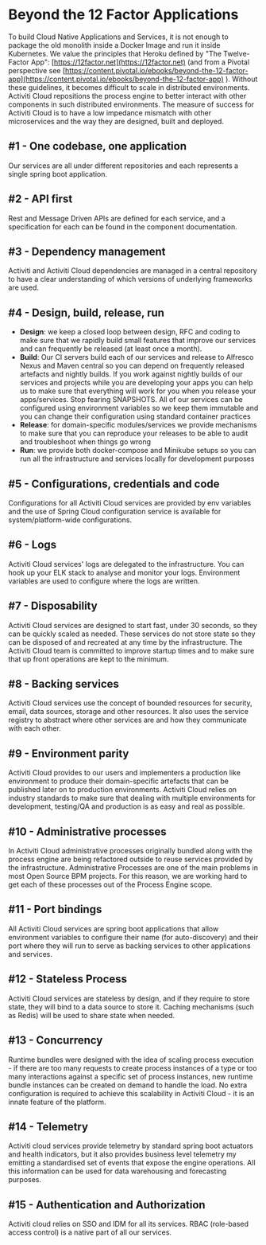 # Beyond the 12 Factor Applications

To build Cloud Native Applications and Services, it is not enough to package the old monolith inside a Docker Image and run it inside Kubernetes. We value the principles that Heroku defined by "The Twelve-Factor App": [https://12factor.net](https://12factor.net) \(and from a Pivotal perspective see [https://content.pivotal.io/ebooks/beyond-the-12-factor-app](https://content.pivotal.io/ebooks/beyond-the-12-factor-app) \). Without these guidelines, it becomes difficult to scale in distributed environments. Activiti Cloud repositions the process engine to better interact with other components in such distributed environments. The measure of success for Activiti Cloud is to have a low impedance mismatch with other microservices and the way they are designed, built and deployed.

## \#1 - One codebase, one application

Our services are all under different repositories and each represents a single spring boot application.

## \#2 - API first

Rest and Message Driven APIs are defined for each service, and a specification for each can be found in the component documentation.

## \#3 - Dependency management

Activiti and Activiti Cloud dependencies are managed in a central repository to have a clear understanding of which versions of underlying frameworks are used.

## \#4 - Design, build, release, run

* **Design**: we keep a closed loop between design, RFC and coding to make sure that we rapidly build small features that improve our services and can frequently be released \(at least once a month\).
* **Build**: Our CI servers build each of our services and release to Alfresco Nexus and Maven central so you can depend on frequently released artefacts and nightly builds. If you work against nightly builds of our services and projects while you are developing your apps you can help us to make sure that everything will work for you when you release your apps/services. Stop fearing SNAPSHOTS. All of our services can be configured using environment variables so we keep them immutable and you can change their configuration using standard container practices
* **Release**: for domain-specific modules/services we provide mechanisms to make sure that you can reproduce your releases to be able to audit and troubleshoot when things go wrong
* **Run**: we provide both docker-compose and Minikube setups so you can run all the infrastructure and services locally for development purposes

## \#5 - Configurations, credentials and code

Configurations for all Activiti Cloud services are provided by env variables and the use of Spring Cloud configuration service is available for system/platform-wide configurations.

## \#6 - Logs

Activiti Cloud services' logs are delegated to the infrastructure. You can hook up your ELK stack to analyse and monitor your logs. Environment variables are used to configure where the logs are written.

## \#7 - Disposability

Activiti Cloud services are designed to start fast, under 30 seconds, so they can be quickly scaled as needed. These services do not store state so they can be disposed of and recreated at any time by the infrastructure. The Activiti Cloud team is committed to improve startup times and to make sure that up front operations are kept to the minimum.

## \#8 -  Backing services

Activiti Cloud services use the concept of bounded resources for security, email, data sources, storage and other resources. It also uses the service registry to abstract where other services are and how they communicate with each other.

## \#9 - Environment parity

Activiti Cloud provides to our users and implementers a production like environment to produce their domain-specific artefacts that can be published later on to production environments. Activiti Cloud relies on industry standards to make sure that dealing with multiple environments for development, testing/QA and production is as easy and real as possible.

## \#10 - Administrative processes

In Activiti Cloud administrative processes originally bundled along with the process engine are being refactored outside to reuse services provided by the infrastructure. Administrative Processes are one of the main problems in most Open Source BPM projects. For this reason, we are working hard to get each of these processes out of the Process Engine scope.

## \#11 - Port bindings

All Activiti Cloud services are spring boot applications that allow environment variables to configure their name \(for auto-discovery\) and their port where they will run to serve as backing services to other applications and services.

## \#12 - Stateless Process

Activiti Cloud services are stateless by design, and if they require to store state, they will bind to a data source to store it. Caching mechanisms \(such as Redis\) will be used to share state when needed.

## \#13 - Concurrency

Runtime bundles were designed with the idea of scaling process execution - if there are too many requests to create process instances of a type or too many interactions against a specific set of process instances, new runtime bundle instances can be created on demand to handle the load. No extra configuration is required to achieve this scalability in Activiti Cloud - it is an innate feature of the platform.

## \#14 - Telemetry

Activiti cloud services provide telemetry by standard spring boot actuators and health indicators, but it also provides business level telemetry my emitting a standardised set of events that expose the engine operations. All this information can be used for data warehousing and forecasting purposes.

## \#15 - Authentication and Authorization

Activiti cloud relies on SSO and IDM for all its services. RBAC \(role-based access control\) is a native part of all our services.


